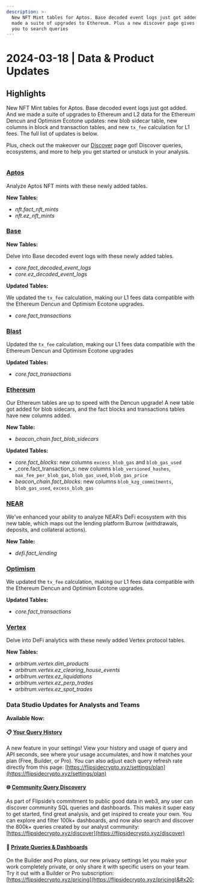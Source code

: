 ```yaml
---
description: >-
  New NFT Mint tables for Aptos. Base decoded event logs just got added. And we
  made a suite of upgrades to Ethereum. Plus a new discover page gives allows
  you to search queries
---
```


# 2024-03-18 | Data & Product Updates

## Highlights

New NFT Mint tables for Aptos. Base decoded event logs just got added. And we made a suite of upgrades to Ethereum and L2 data for the Ethereum Dencun and Optimism Ecotone updates: new blob sidecar table, new columns in block and transaction tables, and new `tx_fee` calculation for L1 fees.  The full list of updates is below.

Plus, check out the makeover our [Discover](https://flipsidecrypto.xyz/discover/dashboards) page got! Discover queries, ecosystems, and more to help you get started or unstuck in your analysis.

<figure><img src="https://lh7-us.googleusercontent.com/iaRZN0lO2ZqVHenmDn_cRsqa56YjTVskJCIxaTwBXLmD7KP8Sve6vz33AFdu0MWmBTpqyQuBnRiOFGz5fhlOocZpJx5UKkoTY221j2zQHoYeiBb_P1wzx1LPU-No-PMULfWIigMlPWl59qSxrWXy1HU" alt=""><figcaption></figcaption></figure>

### [Aptos](https://flipsidecrypto.github.io/aptos-models/#!/overview)

Analyze Aptos NFT mints with these newly added tables.

**New Tables:**

* _nft.fact\_nft\_mints_
* _nft.ez\_nft\_mints_

### [Base](https://flipsidecrypto.github.io/base-models/#!/overview)

**New Tables:**

Delve into Base decoded event logs with these newly added tables.

* _core.fact\_decoded\_event\_logs_
* _core.ez\_decoded\_event\_logs_

**Updated Tables:**

We updated the `tx_fee` calculation, making our L1 fees data compatible with the Ethereum Dencun and Optimism Ecotone upgrades. &#x20;

* _core.fact\_transactions_

### [Blast](https://flipsidecrypto.github.io/blast-models/#!/overview)

Updated the `tx_fee` calculation, making our L1 fees data compatible with the Ethereum Dencun and Optimism Ecotone upgrades&#x20;

**Updated Tables:**

* _core.fact\_transactions_

### [Ethereum](https://flipsidecrypto.github.io/ethereum-models/#!/overview)

Our Ethereum tables are up to speed with the Dencun upgrade! A new table got added for blob sidecars, and the fact blocks and transactions tables have new columns added.

**New Table:**

* _beacon\_chain.fact\_blob\_sidecars_

**Updated Tables:**

* _core.fact\_blocks_: new columns `excess_blob_gas` and `blob_gas_used`
* _core.fact\_transaction_s: new columns `blob_versioned_hashes`, `max_fee_per_blob_gas`, `blob_gas_used`, `blob_gas_price`
* _beacon\_chain.fact\_blocks_: new columns `blob_kzg_commitments`, `blob_gas_used`, `excess_blob_gas`

### [NEAR](https://flipsidecrypto.github.io/near-models/#!/overview)

We’ve enhanced your ability to analyze NEAR’s DeFi ecosystem with this new table, which maps out the lending platform Burrow (withdrawals, deposits, and collateral actions).

**New Table:**

* _defi.fact\_lending_

### [Optimism](https://flipsidecrypto.github.io/optimism-models/#!/overview)

We updated the `tx_fee` calculation, making our L1 fees data compatible with the Ethereum Dencun and Optimism Ecotone upgrades.&#x20;

**Updated Tables:**

* _core.fact\_transactions_

### [Vertex](https://flipsidecrypto.github.io/arbitrum-models/#!/model/model.arbitrum\_models.vertex\_\_dim\_products)

Delve into DeFi analytics with these newly added Vertex protocol tables.

**New Tables:**

* _arbitrum.vertex.dim\_products_
* _arbitrum.vertex.ez\_clearing\_house\_events_
* _arbitrum.vertex.ez\_liquidations_
* _arbitrum.vertex.ez\_perp\_trades_
* _arbitrum.vertex.ez\_spot\_trades_

### Data Studio Updates for Analysts and Teams

**Available Now:**

#### 📋 [Your Query History](https://flipsidecrypto.xyz/settings/plan)

A new feature in your settings! View your history and usage of query and API seconds, see where your usage accumulates, and how it matches your plan (Free, Builder, or Pro). You can also adjust each query refresh rate directly from this page: [https://flipsidecrypto.xyz/settings/plan](https://flipsidecrypto.xyz/settings/plan) &#x20;

#### 🌐 [Community Query Discovery](https://flipsidecrypto.xyz/discover)

As part of Flipside’s commitment to public good data in web3, any user can discover community SQL queries and dashboards. This makes it super easy to get started, find great analysis, and get inspired to create your own. You can explore and filter 100k+ dashboards, and now also search and discover the 800k+ queries created by our analyst community: [https://flipsidecrypto.xyz/discover](https://flipsidecrypto.xyz/discover) &#x20;

#### 🔐 [Private Queries & Dashboards](https://flipsidecrypto.xyz/pricing)

On the Builder and Pro plans, our new privacy settings let you make your work completely private, or only share it with specific users on your team. Try it out with a Builder or Pro subscription: [https://flipsidecrypto.xyz/pricing](https://flipsidecrypto.xyz/pricing)&#x20;

